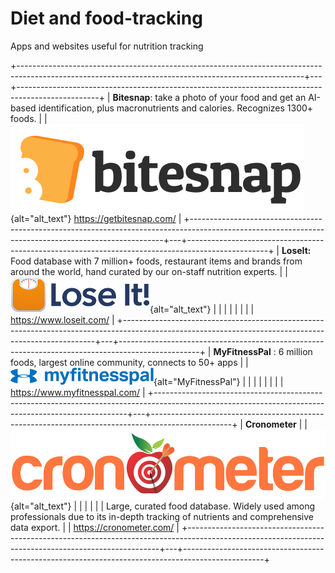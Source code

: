 # Diet and food-tracking

Apps and websites useful for nutrition tracking

+-----------------------------------------------------------------------------------------------------------------------------------------------------+---+--------------------------------------------------------------------------------------------------+
| **Bitesnap**: take a photo of your food and get an AI-based identification, plus macronutrients and calories. Recognizes 1300+ foods.               |   | ![alt_text](images/bitesnap-logo.png "image_tooltip"){alt="alt_text"} <https://getbitesnap.com/> |
+-----------------------------------------------------------------------------------------------------------------------------------------------------+---+--------------------------------------------------------------------------------------------------+
| **LoseIt:** Food database with 7 million+ foods, restaurant items and brands from around the world, hand curated by our on-staff nutrition experts. |   | ![alt_text](images/loseit-logo.png "image_tooltip"){alt="alt_text"}                              |
|                                                                                                                                                     |   |                                                                                                  |
|                                                                                                                                                     |   | <https://www.loseit.com/>                                                                        |
+-----------------------------------------------------------------------------------------------------------------------------------------------------+---+--------------------------------------------------------------------------------------------------+
| **MyFitnessPal** : 6 million foods, largest online community, connects to 50+ apps                                                                  |   | ![MyFitnessPal](images/myfitnesspal-logo.png "image_tooltip"){alt="MyFitnessPal"}                |
|                                                                                                                                                     |   |                                                                                                  |
|                                                                                                                                                     |   | <https://www.myfitnesspal.com/>                                                                  |
+-----------------------------------------------------------------------------------------------------------------------------------------------------+---+--------------------------------------------------------------------------------------------------+
| **Cronometer**                                                                                                                                      |   | ![alt_text](images/cronometer-logo.png "image_tooltip"){alt="alt_text"}                          |
|                                                                                                                                                     |   |                                                                                                  |
| Large, curated food database. Widely used among professionals due to its in-depth tracking of nutrients and comprehensive data export.              |   | <https://cronometer.com/>                                                                        |
+-----------------------------------------------------------------------------------------------------------------------------------------------------+---+--------------------------------------------------------------------------------------------------+
